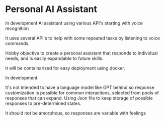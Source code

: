 # Personal AI Assistant
In development Ai assistant using various API's starting with voice recognition

It uses several API's to help with some repeated tasks by listening to voice commands.

Hobby objective to create a personal assistant that responds to individual needs, and is easily expandable to future skills.

It will be containarized for easy deployment using docker.

In development.

It's not intended to have a language model like GPT behind so response customization is possible for common interactions, selected from pools of responses that can expand.
Using Json file to keep storage of possible responses to pre-determined states.

It should not be amorphous, so responses are variable with feelings
